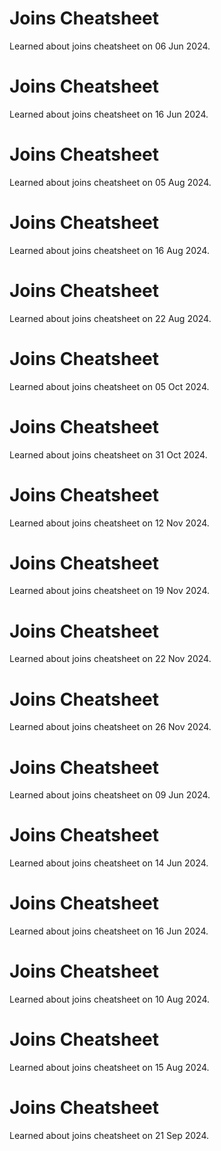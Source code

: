 # Joins Cheatsheet
Learned about joins cheatsheet on 06 Jun 2024.

# Joins Cheatsheet
Learned about joins cheatsheet on 16 Jun 2024.

# Joins Cheatsheet
Learned about joins cheatsheet on 05 Aug 2024.

# Joins Cheatsheet
Learned about joins cheatsheet on 16 Aug 2024.

# Joins Cheatsheet
Learned about joins cheatsheet on 22 Aug 2024.

# Joins Cheatsheet
Learned about joins cheatsheet on 05 Oct 2024.

# Joins Cheatsheet
Learned about joins cheatsheet on 31 Oct 2024.

# Joins Cheatsheet
Learned about joins cheatsheet on 12 Nov 2024.

# Joins Cheatsheet
Learned about joins cheatsheet on 19 Nov 2024.

# Joins Cheatsheet
Learned about joins cheatsheet on 22 Nov 2024.

# Joins Cheatsheet
Learned about joins cheatsheet on 26 Nov 2024.

# Joins Cheatsheet
Learned about joins cheatsheet on 09 Jun 2024.

# Joins Cheatsheet
Learned about joins cheatsheet on 14 Jun 2024.

# Joins Cheatsheet
Learned about joins cheatsheet on 16 Jun 2024.

# Joins Cheatsheet
Learned about joins cheatsheet on 10 Aug 2024.

# Joins Cheatsheet
Learned about joins cheatsheet on 15 Aug 2024.

# Joins Cheatsheet
Learned about joins cheatsheet on 21 Sep 2024.

